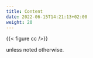 ```yaml
---
title: Content
date: 2022-06-15T14:21:13+02:00
weight: 20
---
```

{{< figure cc />}}

unless noted otherwise.
